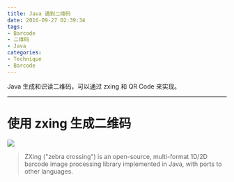 ```yaml
---
title: Java 遇到二维码
date: 2016-09-27 02:39:34
tags:
- Barcode
- 二维码
- Java
categories:
- Technique
- Barcode
---
```

Java 生成和识读二维码，可以通过 zxing 和 QR Code 来实现。

<!--more-->

---

# 使用 zxing 生成二维码

![](/images/barcode/zxing-horse.png)

> ZXing ("zebra crossing") is an open-source, multi-format 1D/2D barcode image processing library implemented in Java, with ports to other languages.
